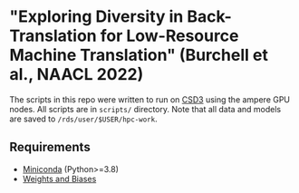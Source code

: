 # "Exploring Diversity in Back-Translation for Low-Resource Machine Translation" (Burchell et al., NAACL 2022)

The scripts in this repo were written to run on [CSD3](https://docs.hpc.cam.ac.uk/hpc/index.html) using the ampere GPU nodes. All scripts are in `scripts/` directory. Note that all data and models are saved to `/rds/user/$USER/hpc-work`. 

## Requirements
 - [Miniconda](https://docs.conda.io/en/latest/miniconda.html) (Python>=3.8)
 - [Weights and Biases](https://wandb.ai/site)
